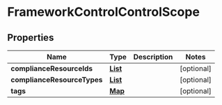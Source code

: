 

# FrameworkControlControlScope


## Properties

| Name | Type | Description | Notes |
|------------ | ------------- | ------------- | -------------|
|**complianceResourceIds** | [**List**](List.md) |  |  [optional] |
|**complianceResourceTypes** | [**List**](List.md) |  |  [optional] |
|**tags** | [**Map**](Map.md) |  |  [optional] |



